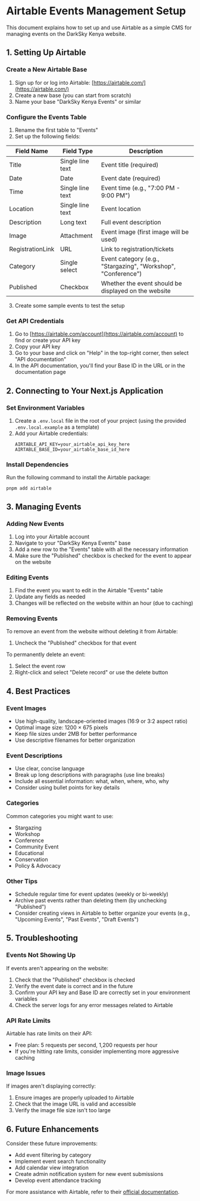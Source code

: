 # Airtable Events Management Setup

This document explains how to set up and use Airtable as a simple CMS for managing events on the DarkSky Kenya website.

## 1. Setting Up Airtable

### Create a New Airtable Base
1. Sign up for or log into Airtable: [https://airtable.com/](https://airtable.com/)
2. Create a new base (you can start from scratch)
3. Name your base "DarkSky Kenya Events" or similar

### Configure the Events Table
1. Rename the first table to "Events"
2. Set up the following fields:

| Field Name | Field Type | Description |
|------------|------------|-------------|
| Title | Single line text | Event title (required) |
| Date | Date | Event date (required) |
| Time | Single line text | Event time (e.g., "7:00 PM - 9:00 PM") |
| Location | Single line text | Event location |
| Description | Long text | Full event description |
| Image | Attachment | Event image (first image will be used) |
| RegistrationLink | URL | Link to registration/tickets |
| Category | Single select | Event category (e.g., "Stargazing", "Workshop", "Conference") |
| Published | Checkbox | Whether the event should be displayed on the website |

3. Create some sample events to test the setup

### Get API Credentials
1. Go to [https://airtable.com/account](https://airtable.com/account) to find or create your API key
2. Copy your API key
3. Go to your base and click on "Help" in the top-right corner, then select "API documentation"
4. In the API documentation, you'll find your Base ID in the URL or in the documentation page

## 2. Connecting to Your Next.js Application

### Set Environment Variables
1. Create a `.env.local` file in the root of your project (using the provided `.env.local.example` as a template)
2. Add your Airtable credentials:
   ```
   AIRTABLE_API_KEY=your_airtable_api_key_here
   AIRTABLE_BASE_ID=your_airtable_base_id_here
   ```

### Install Dependencies
Run the following command to install the Airtable package:
```
pnpm add airtable
```

## 3. Managing Events

### Adding New Events
1. Log into your Airtable account
2. Navigate to your "DarkSky Kenya Events" base
3. Add a new row to the "Events" table with all the necessary information
4. Make sure the "Published" checkbox is checked for the event to appear on the website

### Editing Events
1. Find the event you want to edit in the Airtable "Events" table
2. Update any fields as needed
3. Changes will be reflected on the website within an hour (due to caching)

### Removing Events
To remove an event from the website without deleting it from Airtable:
1. Uncheck the "Published" checkbox for that event

To permanently delete an event:
1. Select the event row
2. Right-click and select "Delete record" or use the delete button

## 4. Best Practices

### Event Images
- Use high-quality, landscape-oriented images (16:9 or 3:2 aspect ratio)
- Optimal image size: 1200 × 675 pixels
- Keep file sizes under 2MB for better performance
- Use descriptive filenames for better organization

### Event Descriptions
- Use clear, concise language
- Break up long descriptions with paragraphs (use line breaks)
- Include all essential information: what, when, where, who, why
- Consider using bullet points for key details

### Categories
Common categories you might want to use:
- Stargazing
- Workshop
- Conference
- Community Event
- Educational
- Conservation
- Policy & Advocacy

### Other Tips
- Schedule regular time for event updates (weekly or bi-weekly)
- Archive past events rather than deleting them (by unchecking "Published")
- Consider creating views in Airtable to better organize your events (e.g., "Upcoming Events", "Past Events", "Draft Events")

## 5. Troubleshooting

### Events Not Showing Up
If events aren't appearing on the website:
1. Check that the "Published" checkbox is checked
2. Verify the event date is correct and in the future
3. Confirm your API key and Base ID are correctly set in your environment variables
4. Check the server logs for any error messages related to Airtable

### API Rate Limits
Airtable has rate limits on their API:
- Free plan: 5 requests per second, 1,200 requests per hour
- If you're hitting rate limits, consider implementing more aggressive caching

### Image Issues
If images aren't displaying correctly:
1. Ensure images are properly uploaded to Airtable
2. Check that the image URL is valid and accessible
3. Verify the image file size isn't too large

## 6. Future Enhancements

Consider these future improvements:
- Add event filtering by category
- Implement event search functionality
- Add calendar view integration
- Create admin notification system for new event submissions
- Develop event attendance tracking

For more assistance with Airtable, refer to their [official documentation](https://support.airtable.com/).
